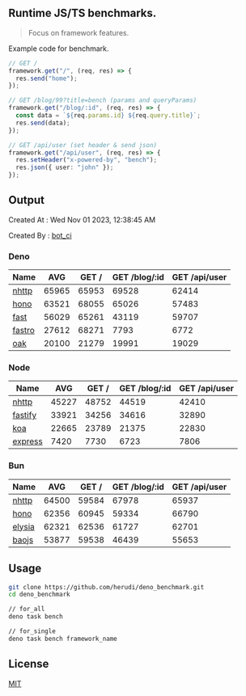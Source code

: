 ## Runtime JS/TS benchmarks.

> Focus on framework features.

Example code for benchmark.
```ts
// GET /
framework.get("/", (req, res) => {
  res.send("home");
});

// GET /blog/99?title=bench (params and queryParams)
framework.get("/blog/:id", (req, res) => {
  const data = `${req.params.id} ${req.query.title}`;
  res.send(data);
});

// GET /api/user (set header & send json)
framework.get("/api/user", (req, res) => {
  res.setHeader("x-powered-by", "bench");
  res.json({ user: "john" });
});
```

## Output
Created At : Wed Nov 01 2023, 12:38:45 AM

Created By : [bot_ci](https://github.com/herudi/deno_benchmarks/commits?author=github-actions%5Bbot%5D)


### Deno
|Name|AVG|GET /|GET /blog/:id|GET /api/user|
|----|----|----|----|----|
|[nhttp](https://github.com/nhttp/nhttp)|65965|65953|69528|62414|
|[hono](https://github.com/honojs/hono)|63521|68055|65026|57483|
|[fast](https://github.com/danteissaias/fast)|56029|65261|43119|59707|
|[fastro](https://github.com/fastrodev/fastro)|27612|68271|7793|6772|
|[oak](https://github.com/oakserver/oak)|20100|21279|19991|19029|
  


### Node
|Name|AVG|GET /|GET /blog/:id|GET /api/user|
|----|----|----|----|----|
|[nhttp](https://github.com/nhttp/nhttp)|45227|48752|44519|42410|
|[fastify](https://github.com/fastify/fastify)|33921|34256|34616|32890|
|[koa](https://github.com/koajs/koa)|22665|23789|21375|22830|
|[express](https://github.com/expressjs/express)|7420|7730|6723|7806|
  


### Bun
|Name|AVG|GET /|GET /blog/:id|GET /api/user|
|----|----|----|----|----|
|[nhttp](https://github.com/nhttp/nhttp)|64500|59584|67978|65937|
|[hono](https://github.com/honojs/hono)|62356|60945|59334|66790|
|[elysia](https://github.com/elysiajs/elysia)|62321|62536|61727|62701|
|[baojs](https://github.com/mattreid1/baojs)|53877|59538|46439|55653|
  



## Usage

```bash
git clone https://github.com/herudi/deno_benchmark.git
cd deno_benchmark

// for_all
deno task bench

// for_single
deno task bench framework_name
```

## License

[MIT](LICENSE)


